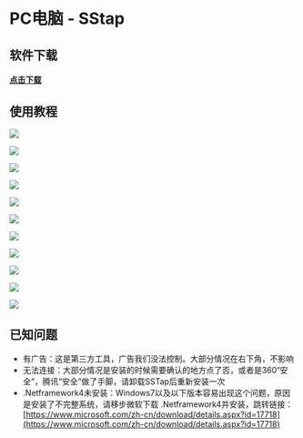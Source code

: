 # PC电脑 - SStap

## 软件下载

#### [点击下载](https://www.lanzous.com/i41r27g)

## 使用教程

![](../.gitbook/assets/image%20%2859%29.png)

![](../.gitbook/assets/image%20%2865%29.png)

![](../.gitbook/assets/image%20%2812%29.png)

![](../.gitbook/assets/image%20%2827%29.png)

![](../.gitbook/assets/image%20%2869%29.png)

![](../.gitbook/assets/image%20%2860%29.png)

![](../.gitbook/assets/image%20%2862%29.png)

![](../.gitbook/assets/image%20%2856%29.png)

![](../.gitbook/assets/image%20%2840%29.png)

![](../.gitbook/assets/image%20%2825%29.png)

![](../.gitbook/assets/image%20%2824%29.png)

## 已知问题

* 有广告：这是第三方工具，广告我们没法控制。大部分情况在右下角，不影响
* 无法连接：大部分情况是安装的时候需要确认的地方点了否，或者是360“安全”，腾讯“安全”做了手脚，请卸载SSTap后重新安装一次
* .Netframework4未安装：Windows7以及以下版本容易出现这个问题，原因是安装了不完整系统，请移步微软下载 .Netframework4并安装，跳转链接：[https://www.microsoft.com/zh-cn/download/details.aspx?id=17718](https://www.microsoft.com/zh-cn/download/details.aspx?id=17718)






